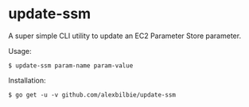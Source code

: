 # update-ssm

A super simple CLI utility to update an EC2 Parameter Store parameter.

Usage:

```
$ update-ssm param-name param-value
```

Installation:

```
$ go get -u -v github.com/alexbilbie/update-ssm
```